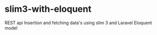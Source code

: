 # slim3-with-eloquent
REST api Insertion and fetching  data's  using slim 3 and Laravel Eloquent model  
